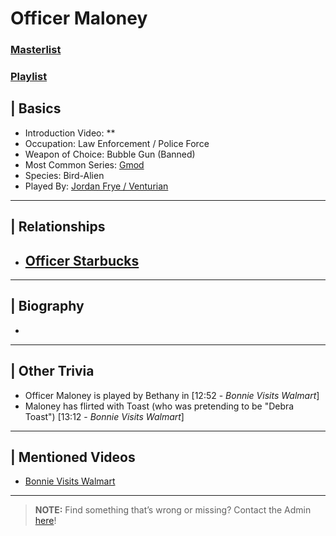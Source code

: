 # Officer Maloney  
### [Masterlist]()
### [Playlist]()

## | Basics  
- Introduction Video: **  
- Occupation: Law Enforcement / Police Force  
- Weapon of Choice: Bubble Gun \(Banned)  
- Most Common Series: [Gmod](6.Series/Gmod.md)  
- Species: Bird-Alien
- Played By: [Jordan Frye / Venturian](3.Siblings/3.1.Jordan-Frye-Venturian.md)  

----

## | Relationships  
- [**Officer Starbucks**](5.Characters/One-Use_Uncommon.md)
  - 

----

## | Biography  
- 

----

## | Other Trivia  
- Officer Maloney is played by Bethany in \[12:52 - *Bonnie Visits Walmart*]
- Maloney has flirted with Toast \(who was pretending to be "Debra Toast") \[13:12 - *Bonnie Visits Walmart*]

----

## | Mentioned Videos
- [Bonnie Visits Walmart](https://youtu.be/CDd5-Sow97g)

----

> **NOTE:** Find something that’s wrong or missing? Contact the Admin [here](../chapter_2.md)!